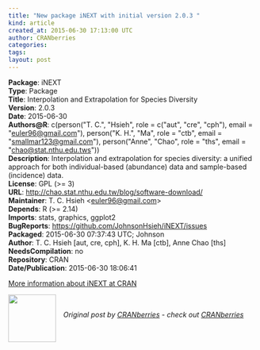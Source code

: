 ```yaml
---
title: "New package iNEXT with initial version 2.0.3 "
kind: article
created_at: 2015-06-30 17:13:00 UTC
author: CRANberries
categories: 
tags: 
layout: post
---
```

<strong>Package</strong>: iNEXT<br>
<strong>Type</strong>: Package<br>
<strong>Title</strong>: Interpolation and Extrapolation for Species Diversity<br>
<strong>Version</strong>: 2.0.3<br>
<strong>Date</strong>: 2015-06-30<br>
<strong>Authors@R</strong>: c(person("T. C.", "Hsieh", role = c("aut", "cre", "cph"), email =
"euler96@gmail.com"), person("K. H.", "Ma", role = "ctb", email =
"smallmar123@gmail.com"), person("Anne", "Chao", role = "ths", email =
"chao@stat.nthu.edu.tws"))<br>
<strong>Description</strong>: Interpolation and extrapolation for species diversity: a unified approach for both individual-based (abundance) data and sample-based (incidence) data.<br>
<strong>License</strong>: GPL (&gt;= 3)<br>
<strong>URL</strong>: http://chao.stat.nthu.edu.tw/blog/software-download/<br>
<strong>Maintainer</strong>: T. C. Hsieh &lt;euler96@gmail.com&gt;<br>
<strong>Depends</strong>: R (&gt;= 2.14)<br>
<strong>Imports</strong>: stats, graphics, ggplot2<br>
<strong>BugReports</strong>: https://github.com/JohnsonHsieh/iNEXT/issues<br>
<strong>Packaged</strong>: 2015-06-30 07:37:43 UTC; Johnson<br>
<strong>Author</strong>: T. C. Hsieh [aut, cre, cph],
K. H. Ma [ctb],
Anne Chao [ths]<br>
<strong>NeedsCompilation</strong>: no<br>
<strong>Repository</strong>: CRAN<br>
<strong>Date/Publication</strong>: 2015-06-30 18:06:41<br>

<p>
<a href="http://cran.r-project.org/web/packages/iNEXT/index.html">More information about iNEXT at CRAN</a><div class="author">
  <img src="" style="width: 96px; height: 96;">
  <span style="position: absolute; padding: 32px 15px;">
    <i>Original post by <a href="http://twitter.com/">CRANberries</a> - check out <a href="http://dirk.eddelbuettel.com/cranberries">CRANberries   </a></i>
  </span>
</div>
